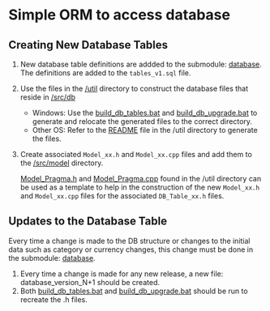 Simple ORM to access database
=============================

Creating New Database Tables
----------------------------
1. New database table definitions are addded to the submodule: [database].
   The definitions are added to the `tables_v1.sql` file.
2. Use the files in the [/util] directory to construct the database files
   that reside in [/src/db]

   * Windows: Use the [build_db_tables.bat] and [build_db_upgrade.bat]
     to generate and relocate the generated files to the correct directory.
   * Other OS: Refer to the [README] file in the /util directory to
     generate the files.

3. Create associated `Model_xx.h` and `Model_xx.cpp` files and add them
   to the [/src/model] directory.

   [Model_Pragma.h] and [Model_Pragma.cpp] found in the /util directory
   can be used as a template to help in the construction of the new
   `Model_xx.h` and `Model_xx.cpp` files for the associated
   `DB_Table_xx.h` files.

Updates to the Database Table
-----------------------------
Every time a change is made to the DB structure or changes to the initial
data such as category or currency changes, this change must be done in
the submodule: [database].

1. Every time a change is made for any new release, a new file:
   database_version_N+1 should be created.
2. Both [build_db_tables.bat] and [build_db_upgrade.bat] should be run to
   recreate the .h files.

[database]: https://github.com/moneymanagerex/database
[/src/db]: .
[/src/model]: ../model
[/util]: ../../util
[README]: ../../util/README.md
[Model_Pragma.h]: ../../util/Model_Pragma.h
[Model_Pragma.cpp]: ../../util/Model_Pragma.cpp
[build_db_tables.bat]: ../../util/build_db_tables.bat
[build_db_upgrade.bat]: ../../util/build_db_upgrade.bat